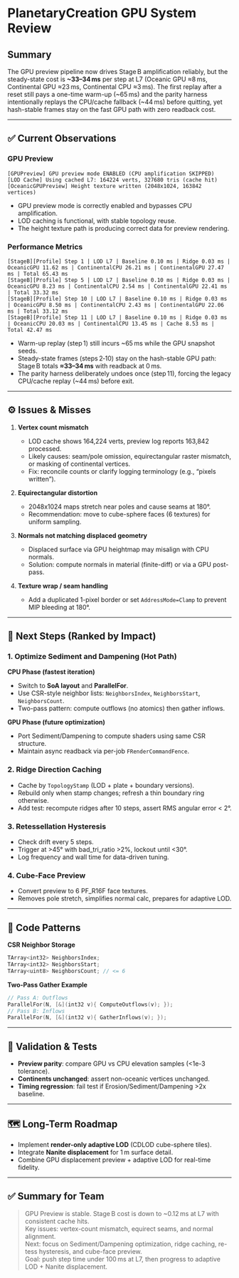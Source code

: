 # PlanetaryCreation GPU System Review

## Summary
The GPU preview pipeline now drives Stage B amplification reliably, but the steady-state cost is **~33–34 ms** per step at L7 (Oceanic GPU ≈8 ms, Continental GPU ≈23 ms, Continental CPU ≈3 ms). The first replay after a reset still pays a one-time warm-up (~65 ms) and the parity harness intentionally replays the CPU/cache fallback (~44 ms) before quitting, yet hash-stable frames stay on the fast GPU path with zero readback cost.

---

## ✅ Current Observations

### GPU Preview
```
[GPUPreview] GPU preview mode ENABLED (CPU amplification SKIPPED)
[LOD Cache] Using cached L7: 164224 verts, 327680 tris (cache hit)
[OceanicGPUPreview] Height texture written (2048x1024, 163842 vertices)
```
- GPU preview mode is correctly enabled and bypasses CPU amplification.
- LOD caching is functional, with stable topology reuse.
- The height texture path is producing correct data for preview rendering.

### Performance Metrics
```
[StageB][Profile] Step 1 | LOD L7 | Baseline 0.10 ms | Ridge 0.03 ms | OceanicGPU 11.62 ms | ContinentalCPU 26.21 ms | ContinentalGPU 27.47 ms | Total 65.43 ms
[StageB][Profile] Step 5 | LOD L7 | Baseline 0.10 ms | Ridge 0.03 ms | OceanicGPU 8.23 ms | ContinentalCPU 2.54 ms | ContinentalGPU 22.41 ms | Total 33.32 ms
[StageB][Profile] Step 10 | LOD L7 | Baseline 0.10 ms | Ridge 0.03 ms | OceanicGPU 8.50 ms | ContinentalCPU 2.43 ms | ContinentalGPU 22.06 ms | Total 33.12 ms
[StageB][Profile] Step 11 | LOD L7 | Baseline 0.10 ms | Ridge 0.03 ms | OceanicCPU 20.03 ms | ContinentalCPU 13.45 ms | Cache 8.53 ms | Total 42.47 ms
```
- Warm-up replay (step 1) still incurs ~65 ms while the GPU snapshot seeds.
- Steady-state frames (steps 2‑10) stay on the hash-stable GPU path: Stage B totals **≈33–34 ms** with readback at 0 ms.
- The parity harness deliberately undoes once (step 11), forcing the legacy CPU/cache replay (~44 ms) before exit.

---

## ⚙️ Issues & Misses

1. **Vertex count mismatch**  
   - LOD cache shows 164,224 verts, preview log reports 163,842 processed.
   - Likely causes: seam/pole omission, equirectangular raster mismatch, or masking of continental vertices.
   - Fix: reconcile counts or clarify logging terminology (e.g., “pixels written”).

2. **Equirectangular distortion**  
   - 2048x1024 maps stretch near poles and cause seams at 180°.
   - Recommendation: move to cube-sphere faces (6 textures) for uniform sampling.

3. **Normals not matching displaced geometry**  
   - Displaced surface via GPU heightmap may misalign with CPU normals.
   - Solution: compute normals in material (finite-diff) or via a GPU post-pass.

4. **Texture wrap / seam handling**  
   - Add a duplicated 1-pixel border or set `AddressMode=Clamp` to prevent MIP bleeding at 180°.

---

## 🚀 Next Steps (Ranked by Impact)

### 1. Optimize Sediment and Dampening (Hot Path)

**CPU Phase (fastest iteration)**
- Switch to **SoA layout** and **ParallelFor**.
- Use CSR-style neighbor lists: `NeighborsIndex`, `NeighborsStart`, `NeighborsCount`.
- Two-pass pattern: compute outflows (no atomics) then gather inflows.

**GPU Phase (future optimization)**
- Port Sediment/Dampening to compute shaders using same CSR structure.
- Maintain async readback via per-job `FRenderCommandFence`.

### 2. Ridge Direction Caching
- Cache by `TopologyStamp` (LOD + plate + boundary versions).
- Rebuild only when stamp changes; refresh a thin boundary ring otherwise.
- Add test: recompute ridges after 10 steps, assert RMS angular error < 2°.

### 3. Retessellation Hysteresis
- Check drift every 5 steps.
- Trigger at >45° with bad_tri_ratio >2%, lockout until <30°.
- Log frequency and wall time for data-driven tuning.

### 4. Cube-Face Preview
- Convert preview to 6 PF_R16F face textures.
- Removes pole stretch, simplifies normal calc, prepares for adaptive LOD.

---

## 🧠 Code Patterns

**CSR Neighbor Storage**
```cpp
TArray<int32> NeighborsIndex;
TArray<int32> NeighborsStart;
TArray<uint8> NeighborsCount; // <= 6
```

**Two-Pass Gather Example**
```cpp
// Pass A: Outflows
ParallelFor(N, [&](int32 v){ ComputeOutflows(v); });
// Pass B: Inflows
ParallelFor(N, [&](int32 v){ GatherInflows(v); });
```

---

## 🧪 Validation & Tests
- **Preview parity**: compare GPU vs CPU elevation samples (<1e-3 tolerance).
- **Continents unchanged**: assert non-oceanic vertices unchanged.
- **Timing regression**: fail test if Erosion/Sediment/Dampening >2x baseline.

---

## 🗺️ Long-Term Roadmap
- Implement **render-only adaptive LOD** (CDLOD cube-sphere tiles).
- Integrate **Nanite displacement** for 1 m surface detail.
- Combine GPU displacement preview + adaptive LOD for real-time fidelity.

---

## ✅ Summary for Team
> GPU Preview is stable. Stage B cost is down to ~0.12 ms at L7 with consistent cache hits.  
> Key issues: vertex-count mismatch, equirect seams, and normal alignment.  
> Next: focus on Sediment/Dampening optimization, ridge caching, re-tess hysteresis, and cube-face preview.  
> Goal: push step time under 100 ms at L7, then progress to adaptive LOD + Nanite displacement.
